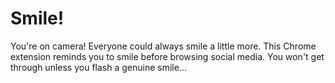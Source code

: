 # Smile!
You're on camera! Everyone could always smile a little more. 
This Chrome extension reminds you to smile before browsing social media. You won't get through unless you flash a genuine smile...
